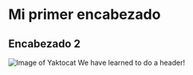 # Mi primer encabezado
## Encabezado 2
![Image of Yaktocat](https://octodex.github.com/images/yaktocat.png)
We have learned to do a header!
